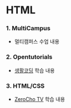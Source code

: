 # HTML

### 1. MultiCampus
* 멀티캠퍼스 수업 내용

### 2. Opentutorials
* [생활코딩](https://opentutorials.org/course/3084) 학습 내용

### 3. HTML/CSS
* [ZeroCho TV](https://www.youtube.com/watch?v=ohpjJNal2lk&list=PLcqDmjxt30Rsb8Zpgbemt-NaCOjr2WIUj&index=1) 학습 내용

